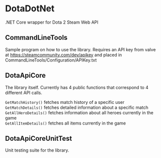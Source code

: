 # DotaDotNet
.NET Core wrapper for Dota 2 Steam Web API

## CommandLineTools
Sample program on how to use the library. Requires an API key from valve at 
https://steamcommunity.com/dev/apikey and placed in CommandLineTools/Configuration/APIKey.txt

## DotaApiCore
The library itself. Currently has 4 public functions that correspond to 4 different API calls.

`GetMatchHistory()` fetches match history of a specific user  
`GetMatchDetails()` fetches detailed information about a specific match  
`GetAllHeroDetails()` fetches information about all heroes currently in the game  
`GetAllItemDetails()` fetches all items currently in the game

## DotaApiCoreUnitTest
Unit testing suite for the library.

